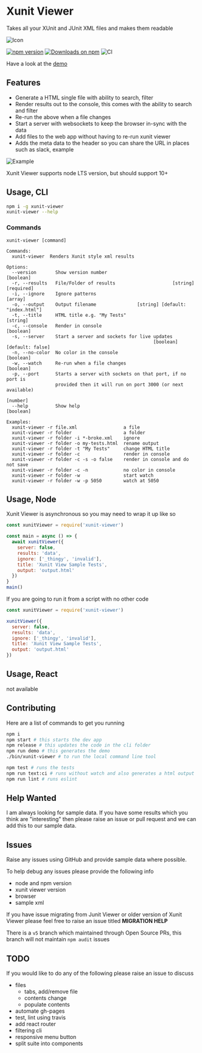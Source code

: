 # Xunit Viewer

Takes all your XUnit and JUnit XML files and makes them readable

![Icon](https://raw.githubusercontent.com/lukejpreston/xunit-viewer/master/XunitViewerIcon.png)

[![npm version](https://badge.fury.io/js/xunit-viewer.svg)](https://badge.fury.io/js/xunit-viewer)
[![Downloads on npm](http://img.shields.io/npm/dm/xunit-viewer.svg)](https://www.npmjs.com/package/xunit-viewer)
![CI](https://github.com/lukejpreston/xunit-viewer/workflows/CI/badge.svg?branch=master)

Have a look at the [demo](https://lukejpreston.github.io/xunit-viewer/)

## Features

* Generate a HTML single file with ability to search, filter
* Render results out to the console, this comes with the ability to search and filter
* Re-run the above when a file changes
* Start a server with websockets to keep the browser in-sync with the data
* Add files to the web app without having to re-run xunit viewer
* Adds the meta data to the header so you can share the URL in places such as slack, example

![Example](https://raw.githubusercontent.com/lukejpreston/xunit-viewer/master/example-header.png)

Xunit Viewer supports node LTS version, but should support 10+

## Usage, CLI

```sh
npm i -g xunit-viewer
xunit-viewer --help
```

### Commands

```text
xunit-viewer [command]

Commands:
  xunit-viewer  Renders Xunit style xml results

Options:
  --version       Show version number                                  [boolean]
  -r, --results   File/Folder of results                     [string] [required]
  -i, --ignore    Ignore patterns                                        [array]
  -o, --output    Output filename               [string] [default: "index.html"]
  -t, --title     HTML title e.g. "My Tests"                            [string]
  -c, --console   Render in console                                    [boolean]
  -s, --server    Start a server and sockets for live updates
                                                      [boolean] [default: false]
  -n, --no-color  No color in the console                              [boolean]
  -w, --watch     Re-run when a file changes                           [boolean]
  -p, --port      Starts a server with sockets on that port, if no port is
                  provided then it will run on port 3000 (or next available)
                                                                        [number]
  --help          Show help                                            [boolean]

Examples:
  xunit-viewer -r file.xml                 a file
  xunit-viewer -r folder                   a folder
  xunit-viewer -r folder -i *-broke.xml    ignore
  xunit-viewer -r folder -o my-tests.html  rename output
  xunit-viewer -r folder -t "My Tests"     change HTML title
  xunit-viewer -r folder -c                render in console
  xunit-viewer -r folder -c -s -o false    render in console and do not save
  xunit-viewer -r folder -c -n             no color in console
  xunit-viewer -r folder -w                start watch
  xunit-viewer -r folder -w -p 5050        watch at 5050
```

## Usage, Node

Xunit Viewer is asynchronous so you may need to wrap it up like so

```js
const xunitViewer = require('xunit-viewer')

const main = async () => {
  await xunitViewer({
    server: false,
    results: 'data',
    ignore: ['_thingy', 'invalid'],
    title: 'Xunit View Sample Tests',
    output: 'output.html'
  })
}
main()
```

If you are going to run it from a script with no other code

```js
const xunitViewer = require('xunit-viewer')

xunitViewer({
  server: false,
  results: 'data',
  ignore: ['_thingy', 'invalid'],
  title: 'Xunit View Sample Tests',
  output: 'output.html'
})
```

## Usage, React

not available

## Contributing

Here are a list of commands to get you running

```sh
npm i
npm start # this starts the dev app
npm release # this updates the code in the cli folder
npm run demo # this generates the demo
./bin/xunit-viewer # to run the local command line tool

npm test # runs the tests
npm run text:ci # runs without watch and also generates a html output
npm run lint # runs eslint
```

## Help Wanted

I am always looking for sample data. If you have some results which you think are "interesting" then please raise an issue or pull request and we can add this to our sample data.

## Issues

Raise any issues using GitHub and provide sample data where possible.

To help debug any issues please provide the following info

* node and npm version
* xunit viewer version
* browser
* sample xml

If you have issue migrating from Junit Viewer or older version of Xunit Viewer please feel free to raise an issue titled **MIGRATION HELP**

There is a `v5` branch which maintained through Open Source PRs, this branch will not maintain `npm audit` issues

## TODO

If you would like to do any of the following please raise an issue to discuss

* files
  * tabs, add/remove file
  * contents change
  * populate contents
* automate gh-pages
* test, lint using travis
* add react router
* filtering cli
* responsive menu button
* split suite into components
